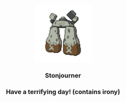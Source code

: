 <p align="center">
    <img src="https://raw.githubusercontent.com/PokeAPI/sprites/master/sprites/pokemon/874.png" width="150" height="150">
</p>
<h3 align="center"> <b>Stonjourner</b></h3>
<h3 align="center">Have a terrifying day! (contains irony)</h3>
